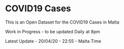 # COVID19 Cases
This is an Open Dataset for the COVID19 Cases in Malta

Work in Progress - to be updated Daily at 8pm

Latest Update - 20/04/20 - 22:55 - Malta Time
